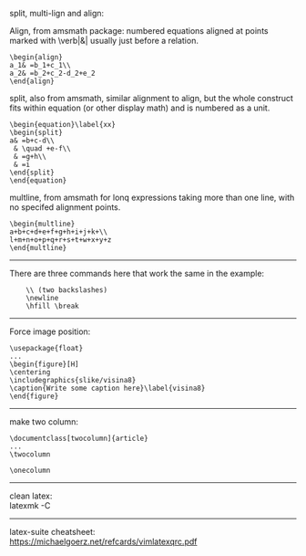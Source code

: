 split, multi-lign and align:

Align, from amsmath package:
numbered equations aligned at points marked
with \verb|&| usually just before a relation.

```
\begin{align}
a_1& =b_1+c_1\\
a_2& =b_2+c_2-d_2+e_2
\end{align}
```

split, also from amsmath,
similar alignment to align, but the whole construct fits within
equation (or other display math) and is numbered as a unit.
```
\begin{equation}\label{xx}
\begin{split}
a& =b+c-d\\
 & \quad +e-f\\
 & =g+h\\
 & =i
\end{split}
\end{equation}
```

multline, from amsmath
for lonq expressions taking more than one line,
with no specifed alignment points.
```
\begin{multline}
a+b+c+d+e+f+g+h+i+j+k+\\
l+m+n+o+p+q+r+s+t+w+x+y+z
\end{multline}
```
---
There are three commands here that work the same in the example:
```
    \\ (two backslashes)
    \newline
    \hfill \break 
```
--- 
Force image position:  
```
\usepackage{float}  
...
\begin{figure}[H]  
\centering
\includegraphics{slike/visina8}
\caption{Write some caption here}\label{visina8}
\end{figure}
```
--- 
make two column: 
```
\documentclass[twocolumn]{article}
...
\twocolumn

\onecolumn
```
---
clean latex:  
latexmk -C

---
latex-suite cheatsheet:  
https://michaelgoerz.net/refcards/vimlatexqrc.pdf

